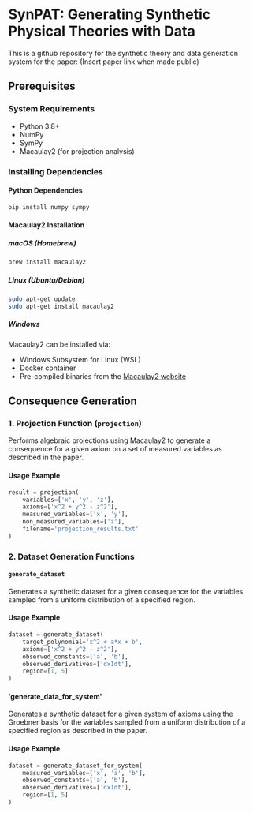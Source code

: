 # SynPAT: Generating Synthetic Physical Theories with Data

This is a github repository for the synthetic theory and data generation system for the paper: (Insert paper link when made public)

## Prerequisites

### System Requirements
- Python 3.8+
- NumPy
- SymPy
- Macaulay2 (for projection analysis)

### Installing Dependencies

#### Python Dependencies
```bash
pip install numpy sympy
```

#### Macaulay2 Installation

##### macOS (Homebrew)
```bash
brew install macaulay2
```

##### Linux (Ubuntu/Debian)
```bash
sudo apt-get update
sudo apt-get install macaulay2
```

##### Windows
Macaulay2 can be installed via:
- Windows Subsystem for Linux (WSL)
- Docker container
- Pre-compiled binaries from the [Macaulay2 website](http://www.math.uiuc.edu/Macaulay2/)

## Consequence Generation

### 1. Projection Function (`projection`)
Performs algebraic projections using Macaulay2 to generate a consequence for a given axiom on a set of measured variables as described in the paper.

#### Usage Example
```python
result = projection(
    variables=['x', 'y', 'z'],
    axioms=['x^2 + y^2 - z^2'],
    measured_variables=['x', 'y'],
    non_measured_variables=['z'],
    filename='projection_results.txt'
)
```

### 2. Dataset Generation Functions

#### `generate_dataset`
Generates a synthetic dataset for a given consequence for the variables sampled from a uniform distribution of a specified region. 

#### Usage Example
```python
dataset = generate_dataset(
    target_polynomial='x^2 + a*x + b',
    axioms=['x^2 + y^2 - z^2'],
    observed_constants=['a', 'b'],
    observed_derivatives=['dx1dt'],
    region=[1, 5]
)
```

#### 'generate_data_for_system' 
Generates a synthetic dataset for a given system of axioms using the Groebner basis for the variables sampled from a uniform distribution of a specified region as described in the paper. 

#### Usage Example
```python
dataset = generate_dataset_for_system(
    measured_variables=['x', 'a', 'b'],
    observed_constants=['a', 'b'],
    observed_derivatives=['dx1dt'],
    region=[1, 5]
)
```

